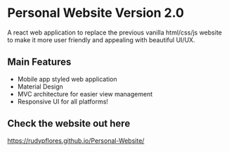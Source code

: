 # Personal Website Version 2.0

A react web application to replace the previous vanilla html/css/js website to make it more user friendly and appealing with beautiful UI/UX.

## Main Features

- Mobile app styled web application
- Material Design
- MVC architecture for easier view management
- Responsive UI for all platforms!

## Check the website out here
https://rudypflores.github.io/Personal-Website/

